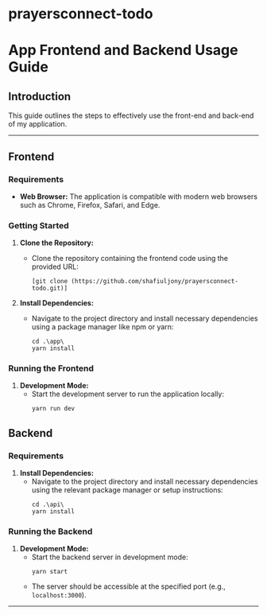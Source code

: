 # prayersconnect-todo
# App Frontend and Backend Usage Guide

## Introduction

This guide outlines the steps to effectively use the front-end and back-end of my application.

---

## Frontend

### Requirements

- **Web Browser:** The application is compatible with modern web browsers such as Chrome, Firefox, Safari, and Edge.

### Getting Started

1. **Clone the Repository:**
   - Clone the repository containing the frontend code using the provided URL:
     ```
     [git clone (https://github.com/shafiuljony/prayersconnect-todo.git)]
     ```

2. **Install Dependencies:**
   - Navigate to the project directory and install necessary dependencies using a package manager like npm or yarn:
     ```
     cd .\app\
     yarn install
     ```

### Running the Frontend

1. **Development Mode:**
   - Start the development server to run the application locally:
     ```
     yarn run dev
     ```

## Backend

### Requirements

1. **Install Dependencies:**
   - Navigate to the project directory and install necessary dependencies using the relevant package manager or setup instructions:
     ```
     cd .\api\
     yarn install
     ```

### Running the Backend

1. **Development Mode:**
   - Start the backend server in development mode:
     ```
     yarn start
     ```
   - The server should be accessible at the specified port (e.g., `localhost:3000`).

---

